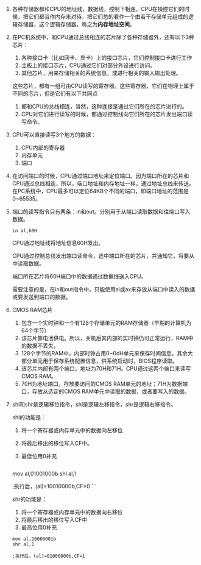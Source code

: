 1. 各种存储器都和CPU的地址线，数据线，控制下相连。CPU在操控它们的时候，把它们都当作内存来对待，把它们总的看作一个由若干存储单元组成的逻辑存储器，这个逻辑存储器，称之为**内存地址空间**。

2. 在PC机系统中，和CPU通过总线相连的芯片除了各种存储器外，还有以下3种芯片：

   1. 各种接口卡（比如网卡、显卡）上的接口芯片，它们控制接口卡进行工作
   2. 主板上的接口芯片，CPU通过它们对部分外设进行访问。
   3. 其他芯片，用来存储相关的系统信息，或进行相关的输入输出处理。

   这些芯片，都有一组可由CPU读写的寄存器。这些寄存器，它们在物理上属于不同的芯片，但是它们有以下共同点

   1. 都和CPU的总线相连，当然，这种连接是通过它们所在的芯片进行的。
   2. CPU对它们进行读写的时候，都通过控制线向它们所在的芯片发出端口读写命令。

3. CPU可以直接读写3个地方的数据：

   1. CPU内部的寄存器
   2. 内存单元
   3. 端口

4. 在访问端口的时候，CPU通过端口地址来定位端口。因为端口所在的芯片和CPU通过总线相连，所以，端口地址和内存地址一样，通过地址总线来传送。在PC系统中，CPU最多可以定位64KB个不同的端口，即端口地址的范围是0~65535。

5. 端口的读写指令只有两条：in和out。分别用于从端口读取数据和往端口写入数据。

   ```assembly
   in al,60H
   ```

   CPU通过地址线将地址信息60H发出。

   CPU通过控制总线发出端口读命令，选中端口所在的芯片，并通知它，将要从中读取数据。

   端口所在芯片将60H端口中的数据通过数据线送入CPU。

   需要注意的是，在in和out指令中，只能使用al或ax来存放从端口中读入的数据或要发送到端口的数据。

6. CMOS RAM芯片

   1. 包含一个实时钟和一个有128个存储单元的RAM存储器（早期的计算机为64个字节）
   2. 该芯片靠电池供电。所以，关机后其内部的实时钟仍可正常运行，RAM中的数据不丢失。
   3. 128个字节的RAM中，内部时钟占用0~0dH单元来保存时间信息，其余大部分单元用于保存系统配置信息，供系统启动时，BIOS程序读取。
   4. 该芯片内部有两个端口，地址为70H和71H。CPU通过这两个端口来读写CMOS RAM。
   5. 70H为地址端口，存放要访问的CMOS RAM单元的地址；71H为数据端口，存放从选定的CMOS RAM单元中读取的数据，或者要写入的数据。

7. shl和shr是逻辑移位指令，shl是逻辑左移指令，shr是逻辑右移指令。

   shl的功能是：

   1. 将一个寄存器或内存单元中的数据向左移位
   2. 将最后移出的移位写入CF中。
   3. 最低位用0补充

       ```assembly
   mov al,01001000b
   shl al,1
   
   ;执行后，(al)=10010000b,CF=0
       ```

   shr的功能是：

   1. 将一个寄存器或内存单元中的数据向右移位
   2. 将最后移出的移位写入CF中
   3. 最高位用0补充

   ```assembly
   mov al,10000001b
   shr al,1
   
   ;执行后，(al)=01000000b,CF=1
   ```

   











